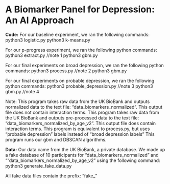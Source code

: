 # A Biomarker Panel for Depression: An AI Approach
**Code:**
For our baseline experiment, we ran the following commands:
python3 logistic.py
python3 k-means.py

For our p-progress experiment, we ran the following python commands:
python3 extract.py //note 1
python3 gbm.py

For our final experiments on broad depression, we ran the following python commands:
python3 process.py //note 2
python3 gbm.py

For our final experiments on probable depression, we ran the following python commands:
python3 probable_depression.py //note 3
python3 gbm.py //note 4

Note:
This program takes raw data from the UK BioBank and outputs normalized data to the text file: “data_biomarkers_normalized”. This output file does not contain interaction terms.
This program takes raw data from the UK BioBank and outputs pre-processed data to the text file: “data_biomarkers_normalized_by_age_v2”. This output file does contain interaction terms.
This program is equivalent to process.py, but uses “probable depression” labels instead of “broad depression labels”
This program runs our gbm and DBSCAN algorithms.

**Data:**
Our data came from the UK BioBank, a private database. We made up a fake database of 10 participants for “data_biomarkers_normalized” and ““data_biomarkers_normalized_by_age_v2” using the following command:
python3 generate_fake_data.py

All fake data files contain the prefix: “fake_”
